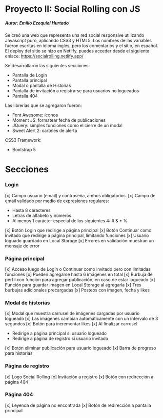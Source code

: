 # Proyecto II: Social Rolling con JS
##### Autor: Emilio Ezequiel Hurtado
Se creó una web que representa una red social responsive utilizando Javascript puro, aplicando CSS3 y HTML5. Los nombres de las variables fueron escritas en idioma inglés, pero los comentarios y el sitio, en español. El deploy del sitio se hizo en Netlify, puedes acceder desde el siguiente enlace: https://socialrolling.netlify.app/

Se desarrollaron las siguientes secciones:
- Pantalla de Login
- Pantalla principal
- Modal o pantalla de Historias
- Pantalla de invitación a registrarse para usuarios no logueados
- Pantalla 404
 
Las librerías que se agregaron fueron:
- Font Awesome: íconos
- Moment JS: formatear fecha de publicaciones
- JQuery: simples funciones como el cierre de un modal
- Sweet Alert 2: carteles de alerta
 
CSS3 Framework:
- Bootstrap 5

# Secciones
### Login
[x] Campo usuario (email) y contraseña, ambos obligatorios.
[x] Campo de email validado por medio de expresiones regulares:
- Hasta 8 caracteres
- Letras de alfabeto y números
- Al menos 1 carácter especial de los siguientes 4: # & * %

[x] Botón Login que redirige a página principal
[x] Botón Continuar como invitado que redirige a página principal, limitando funciones
[x] Usuario loguado guardado en Local Storage
[x] Errores en validación muestran un mensaje de error

### Página principal
[x] Acceso luego de Login o Continuar como invitado pero con limitadas funciones
[x] Pueden agregarse hasta 6 imágenes en total
[x] Burbuja de perfil con función para agregar publicación, en caso de estar logueado
[x] Función para guardar imagen en Local Storage al agregarla
[x] Tres burbujas adicionales precargadas
[x] Posteos con imagen, fecha y likes

### Modal de historias
[x] Modal que muestra carrusel de imágenes cargadas por usuario logueado
[x] Las imágenes cambian automáticamente con un intervalo de 3 segundos
[x] Botón para incrementar likes
[x] Al finalizar carrusel:
- Redirige a página principal si usuario logueado
- Redirige a página de registro si usuario invitado

[x] Botón eliminar publicación para usuario logueado
[x] Barra de progreso para historias

### Página de registro
[x] Logo Social Rolling
[x] Invitación a registro
[x] Botón con redirección a página 404

### Página 404
[x] Leyenda de página no encontrada
[x] Botón de redirección a pantalla principal
